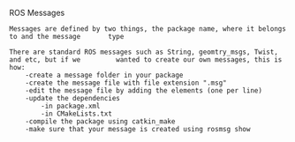 ROS Messages

	Messages are defined by two things, the package name, where it belongs to and the message  		type
 
	There are standard ROS messages such as String, geomtry_msgs, Twist, and etc, but if we  		wanted to create our own messages, this is how:   
		-create a message folder in your package 
		-create the message file with file extension ".msg"
		-edit the message file by adding the elements (one per line)
		-update the dependencies 
			-in package.xml
			-in CMakeLists.txt
		-compile the package using catkin_make
		-make sure that your message is created using rosmsg show
